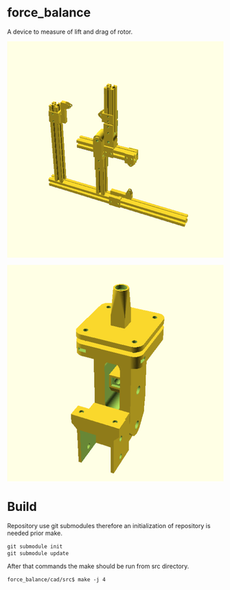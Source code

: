 # force_balance
A device to measure of lift and drag of rotor.


![Base with strain gauges](doc/img/888_5501.png)

![Rotor mount](doc/img/888_5502.png)


# Build

Repository use git submodules therefore an initialization of repository is needed prior make. 

    git submodule init
    git submodule update

After that commands the make should be run from src directory. 

    force_balance/cad/src$ make -j 4
